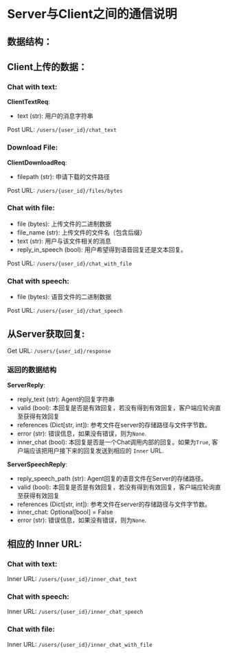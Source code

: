# Server与Client之间的通信说明

## 数据结构：

## Client上传的数据：

### Chat with text:
**ClientTextReq**:
- text (str): 用户的消息字符串

Post URL: `/users/{user_id}/chat_text`

### Download File:
**ClientDownloadReq**:
- filepath (str): 申请下载的文件路径

Post URL: `/users/{user_id}/files/bytes`

### Chat with file:
- file (bytes): 上传文件的二进制数据
- file_name (str): 上传文件的文件名（包含后缀）
- text (str): 用户与该文件相关的消息
- reply_in_speech (bool): 用户希望得到语音回复还是文本回复。

Post URL: `/users/{user_id}/chat_with_file`

### Chat with speech:
- file (bytes): 语音文件的二进制数据

Post URL: `/users/{user_id}/chat_speech`

## 从Server获取回复:
Get URL: `/users/{user_id}/response`

### 返回的数据结构
**ServerReply**:
- reply_text (str): Agent的回复字符串
- valid (bool): 本回复是否是有效回复，若没有得到有效回复，客户端应轮询直至获得有效回复
- references (Dict[str, int]): 参考文件在server的存储路径与文件字节数。
- error (str): 错误信息，如果没有错误，则为`None`.
- inner_chat (bool): 本回复是否是一个Chat调用内部的回复。如果为`True`, 客户端应该把用户接下来的回复发送到相应的 `Inner` URL.

**ServerSpeechReply**:
- reply_speech_path (str): Agent回复的语音文件在Server的存储路径。
- valid (bool): 本回复是否是有效回复，若没有得到有效回复，客户端应轮询直至获得有效回复
- references (Dict[str, int]): 参考文件在server的存储路径与文件字节数。
- inner_chat: Optional[bool] = False
- error (str): 错误信息，如果没有错误，则为`None`.

## 相应的 Inner URL:

### Chat with text:
Inner URL: `/users/{user_id}/inner_chat_text`

### Chat with speech:
Inner URL: `/users/{user_id}/inner_chat_speech`

### Chat with file:
Inner URL: `/users/{user_id}/inner_chat_with_file`